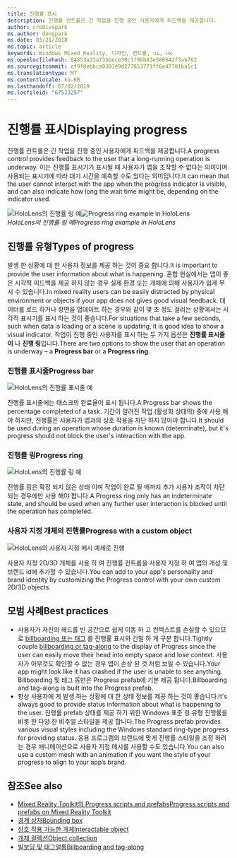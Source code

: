 ```yaml
---
title: 진행률 표시
description: 진행률 컨트롤은 긴 작업을 진행 중인 사용자에게 피드백을 제공합니다.
author: cre8ivepark
ms.author: dongpark
ms.date: 03/21/2018
ms.topic: article
keywords: Windows Mixed Reality, 디자인, 컨트롤, ui, ux
ms.openlocfilehash: 84853a23a73bbece30c1f96b83e586642f3ab762
ms.sourcegitcommit: cf9f8ebbca0301e9d277853771ff6e47701ba1c1
ms.translationtype: MT
ms.contentlocale: ko-KR
ms.lasthandoff: 07/02/2019
ms.locfileid: "67523257"
---
```

# <a name="displaying-progress"></a><span data-ttu-id="44719-104">진행률 표시</span><span class="sxs-lookup"><span data-stu-id="44719-104">Displaying progress</span></span>

<span data-ttu-id="44719-105">진행률 컨트롤은 긴 작업을 진행 중인 사용자에게 피드백을 제공합니다.</span><span class="sxs-lookup"><span data-stu-id="44719-105">A progress control provides feedback to the user that a long-running operation is underway.</span></span> <span data-ttu-id="44719-106">이는 진행률 표시기가 표시될 때 사용자가 앱을 조작할 수 없다는 의미이며 사용되는 표시기에 따라 대기 시간을 예측할 수도 있다는 의미입니다.</span><span class="sxs-lookup"><span data-stu-id="44719-106">It can mean that the user cannot interact with the app when the progress indicator is visible, and can also indicate how long the wait time might be, depending on the indicator used.</span></span>

<span data-ttu-id="44719-107">![HoloLens의 진행률 링 예](images/HoloLens2_Loader.gif)</span><span class="sxs-lookup"><span data-stu-id="44719-107">![Progress ring example in HoloLens](images/HoloLens2_Loader.gif)</span></span><br>
<span data-ttu-id="44719-108">*HoloLens의 진행률 링 예*</span><span class="sxs-lookup"><span data-stu-id="44719-108">*Progress ring example in HoloLens*</span></span>

## <a name="types-of-progress"></a><span data-ttu-id="44719-109">진행률 유형</span><span class="sxs-lookup"><span data-stu-id="44719-109">Types of progress</span></span>

<span data-ttu-id="44719-110">발생 한 상황에 대 한 사용자 정보를 제공 하는 것이 중요 합니다.</span><span class="sxs-lookup"><span data-stu-id="44719-110">It is important to provide the user information about what is happening.</span></span> <span data-ttu-id="44719-111">혼합 현실에서는 앱이 좋은 시각적 피드백을 제공 하지 않는 경우 실제 환경 또는 개체에 의해 사용자가 쉽게 무시 수 있습니다.</span><span class="sxs-lookup"><span data-stu-id="44719-111">In mixed reality users can be easily distracted by physical environment or objects if your app does not gives good visual feedback.</span></span> <span data-ttu-id="44719-112">데이터를 로드 하거나 장면을 업데이트 하는 경우와 같이 몇 초 정도 걸리는 상황에서는 시각적 표시기를 표시 하는 것이 좋습니다.</span><span class="sxs-lookup"><span data-stu-id="44719-112">For situations that take a few seconds, such when data is loading or a scene is updating, it is good idea to show a visual indicator.</span></span> <span data-ttu-id="44719-113">작업이 진행 중인 사용자를 표시 하는 두 가지 옵션은 **진행률 표시줄이** 나 **진행 링**입니다.</span><span class="sxs-lookup"><span data-stu-id="44719-113">There are two options to show the user that an operation is underway – a **Progress bar** or a **Progress ring**.</span></span>

### <a name="progress-bar"></a><span data-ttu-id="44719-114">진행률 표시줄</span><span class="sxs-lookup"><span data-stu-id="44719-114">Progress bar</span></span>

![HoloLens의 진행률 표시줄 예](images/640px-progressbar.jpg)

<span data-ttu-id="44719-116">진행률 표시줄에는 태스크의 완료율이 표시 됩니다.</span><span class="sxs-lookup"><span data-stu-id="44719-116">A Progress bar shows the percentage completed of a task.</span></span> <span data-ttu-id="44719-117">기간이 알려진 작업 (활성화 상태의) 중에 사용 해야 하지만, 진행률은 사용자가 앱과의 상호 작용을 차단 하지 않아야 합니다.</span><span class="sxs-lookup"><span data-stu-id="44719-117">It should be used during an operation whose duration is known (determinate), but it's progress should not block the user's interaction with the app.</span></span>

### <a name="progress-ring"></a><span data-ttu-id="44719-118">진행률 링</span><span class="sxs-lookup"><span data-stu-id="44719-118">Progress ring</span></span>

![HoloLens의 진행률 링 예](images/640px-progressring.jpg)

<span data-ttu-id="44719-120">진행률 링은 확정 되지 않은 상태 이며 작업이 완료 될 때까지 추가 사용자 조작이 차단 되는 경우에만 사용 해야 합니다.</span><span class="sxs-lookup"><span data-stu-id="44719-120">A Progress ring only has an indeterminate state, and should be used when any further user interaction is blocked until the operation has completed.</span></span>

### <a name="progress-with-a-custom-object"></a><span data-ttu-id="44719-121">사용자 지정 개체의 진행률</span><span class="sxs-lookup"><span data-stu-id="44719-121">Progress with a custom object</span></span>

![HoloLens의 사용자 지정 메시 예제로 진행](images/640px-progresscustom.jpg)

<span data-ttu-id="44719-123">사용자 지정 2D/3D 개체를 사용 하 여 진행률 컨트롤을 사용자 지정 하 여 앱의 개성 및 브랜드 id에 추가할 수 있습니다.</span><span class="sxs-lookup"><span data-stu-id="44719-123">You can add to your app's personality and brand identity by customizing the Progress control with your own custom 2D/3D objects.</span></span>

## <a name="best-practices"></a><span data-ttu-id="44719-124">모범 사례</span><span class="sxs-lookup"><span data-stu-id="44719-124">Best practices</span></span>
* <span data-ttu-id="44719-125">사용자가 자신의 헤드를 빈 공간으로 쉽게 이동 하 고 컨텍스트를 손실할 수 있으므로 [billboarding 또는 태그](billboarding-and-tag-along.md) 를 진행률 표시와 긴밀 하 게 구분 합니다.</span><span class="sxs-lookup"><span data-stu-id="44719-125">Tightly couple [billboarding or tag-along](billboarding-and-tag-along.md) to the display of Progress since the user can easily move their head into empty space and lose context.</span></span> <span data-ttu-id="44719-126">사용자가 아무것도 확인할 수 없는 경우 앱이 손상 된 것 처럼 보일 수 있습니다.</span><span class="sxs-lookup"><span data-stu-id="44719-126">Your app might look like it has crashed if the user is unable to see anything.</span></span> <span data-ttu-id="44719-127">Billboarding 및 태그 동반은 Progress prefab에 기본 제공 됩니다.</span><span class="sxs-lookup"><span data-stu-id="44719-127">Billboarding and tag-along is built into the Progress prefab.</span></span>
* <span data-ttu-id="44719-128">항상 사용자에 게 발생 하는 상황에 대 한 상태 정보를 제공 하는 것이 좋습니다.</span><span class="sxs-lookup"><span data-stu-id="44719-128">It's always good to provide status information about what is happening to the user.</span></span> <span data-ttu-id="44719-129">진행률 prefab 상태를 제공 하기 위한 Windows 표준 링 유형 진행률을 비롯 한 다양 한 비주얼 스타일을 제공 합니다.</span><span class="sxs-lookup"><span data-stu-id="44719-129">The Progress prefab provides various visual styles including the Windows standard ring-type progress for providing status.</span></span> <span data-ttu-id="44719-130">응용 프로그램의 브랜드에 맞게 진행률 스타일을 조정 하려는 경우 애니메이션으로 사용자 지정 메시를 사용할 수도 있습니다.</span><span class="sxs-lookup"><span data-stu-id="44719-130">You can also use a custom mesh with an animation if you want the style of your progress to align to your app’s brand.</span></span>

## <a name="see-also"></a><span data-ttu-id="44719-131">참조</span><span class="sxs-lookup"><span data-stu-id="44719-131">See also</span></span>
* [<span data-ttu-id="44719-132">Mixed Reality Toolkit의 Progress scripts and prefabs</span><span class="sxs-lookup"><span data-stu-id="44719-132">Progress scripts and prefabs on Mixed Reality Toolkit</span></span>](https://github.com/microsoft/MixedRealityToolkit-Unity/tree/mrtk_development/Assets/MixedRealityToolkit.SDK/Features/UX/Prefabs/Loader)
* [<span data-ttu-id="44719-133">경계 상자</span><span class="sxs-lookup"><span data-stu-id="44719-133">Bounding box</span></span>](app-bar-and-bounding-box.md)
* [<span data-ttu-id="44719-134">상호 작용 가능한 개체</span><span class="sxs-lookup"><span data-stu-id="44719-134">Interactable object</span></span>](interactable-object.md)
* [<span data-ttu-id="44719-135">개체 컬렉션</span><span class="sxs-lookup"><span data-stu-id="44719-135">Object collection</span></span>](object-collection.md)
* [<span data-ttu-id="44719-136">빌보딩 및 태그얼롱</span><span class="sxs-lookup"><span data-stu-id="44719-136">Billboarding and tag-along</span></span>](billboarding-and-tag-along.md)
